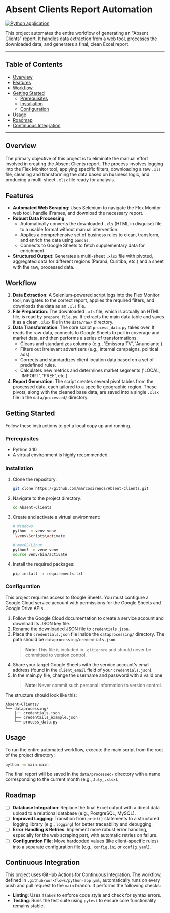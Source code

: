 # Absent Clients Report Automation

[![Python application](https://github.com/marcosirenos/Absent-Clients/actions/workflows/python-app.yml/badge.svg)](https://github.com/marcosirenos/Absent-Clients/actions/workflows/python-app.yml)

This project automates the entire workflow of generating an "Absent Clients" report. It handles data extraction from a web tool, processes the downloaded data, and generates a final, clean Excel report.

---

## Table of Contents

- [Overview](#overview)
- [Features](#features)
- [Workflow](#workflow)
- [Getting Started](#getting-started)
  - [Prerequisites](#prerequisites)
  - [Installation](#installation)
  - [Configuration](#configuration)
- [Usage](#usage)
- [Roadmap](#roadmap)
- [Continuous Integration](#continuous-integration)

---

## Overview

The primary objective of this project is to eliminate the manual effort involved in creating the Absent Clients report. The process involves logging into the Flex Monitor tool, applying specific filters, downloading a raw `.xls` file, cleaning and transforming the data based on business logic, and producing a multi-sheet `.xlsx` file ready for analysis.

## Features

*   **Automated Web Scraping**: Uses Selenium to navigate the Flex Monitor web tool, handle iFrames, and download the necessary report.
*   **Robust Data Processing**:
    *   Automatically converts the downloaded `.xls` (HTML in disguise) file to a usable format without manual intervention.
    *   Applies a comprehensive set of business rules to clean, transform, and enrich the data using `pandas`.
    *   Connects to Google Sheets to fetch supplementary data for enrichment.
*   **Structured Output**: Generates a multi-sheet `.xlsx` file with pivoted, aggregated data for different regions (Paraná, Curitiba, etc.) and a sheet with the raw, processed data.

## Workflow

1.  **Data Extraction**: A Selenium-powered script logs into the Flex Monitor tool, navigates to the correct report, applies the required filters, and downloads the data as an `.xls` file.
2.  **File Preparation**: The downloaded `.xls` file, which is actually an HTML file, is read by `prepare_file.py`. It extracts the main data table and saves it as a clean `.xlsx` file in the `data/raw/` directory.
3.  **Data Transformation**: The core script `process_data.py` takes over. It reads the raw data, connects to Google Sheets to pull in coverage and market data, and then performs a series of transformations:
    *   Cleans and standardizes columns (e.g., 'Emissora TV', 'Anunciante').
    *   Filters out irrelevant advertisers (e.g., internal campaigns, political ads).
    *   Corrects and standardizes client location data based on a set of predefined rules.
    *   Calculates new metrics and determines market segments ('LOCAL', 'IMPORT', 'PREF', etc.).
4.  **Report Generation**: The script creates several pivot tables from the processed data, each tailored to a specific geographic region. These pivots, along with the cleaned base data, are saved into a single `.xlsx` file in the `data/processed/` directory.

## Getting Started

Follow these instructions to get a local copy up and running.

### Prerequisites

*   Python 3.10
*   A virtual environment is highly recommended.

### Installation

1.  Clone the repository:
    ```sh
    git clone https://github.com/marcosirenos/Absent-Clients.git
    ```
2.  Navigate to the project directory:
    ```sh
    cd Absent-Clients
    ```
3.  Create and activate a virtual environment:
    ```sh
    # Windows
    python -m venv venv
    .\venv\Scripts\activate
    
    # macOS/Linux
    python3 -m venv venv
    source venv/bin/activate
    ```
4.  Install the required packages:
    ```sh
    pip install -r requirements.txt
    ```

### Configuration

This project requires access to Google Sheets. You must configure a Google Cloud service account with permissions for the Google Sheets and Google Drive APIs.

1.  Follow the Google Cloud documentation to create a service account and download its JSON key file.
2.  Rename the downloaded JSON file to `credentials.json`.
3.  Place the `credentials.json` file inside the `dataprocessing/` directory. The path should be `dataprocessing/credentials.json`.
    > **Note**: This file is included in `.gitignore` and should never be committed to version control.
4.  Share your target Google Sheets with the service account's email address (found in the `client_email` field of your `credentials.json`).
5.  In the main.py file, change the username and password with a valid one
    > **Note**: Never commit such personal information to version control.
 
The structure should look like this:
```
Absent-Clients/
└── dataprocessing/
    ├── credentials.json
    ├── credentails_example.json
    └── process_data.py
```

## Usage

To run the entire automated workflow, execute the main script from the root of the project directory:

```sh
python -m main.main
```

The final report will be saved in the `data/processed/` directory with a name corresponding to the current month (e.g., `July_.xlsx`).

## Roadmap

*   [ ] **Database Integration**: Replace the final Excel output with a direct data upload to a relational database (e.g., PostgreSQL, MySQL).
*   [ ] **Improved Logging**: Transition from `print()` statements to a structured logging library (e.g., `logging`) for better traceability and debugging.
*   [ ] **Error Handling & Retries**: Implement more robust error handling, especially for the web scraping part, with automatic retries on failure.
*   [ ] **Configuration File**: Move hardcoded values (like client-specific rules) into a separate configuration file (e.g., `config.ini` or `config.yaml`).

## Continuous Integration

This project uses GitHub Actions for Continuous Integration. The workflow, defined in `.github/workflows/python-app.yml`, automatically runs on every push and pull request to the `main` branch. It performs the following checks:

*   **Linting**: Uses `flake8` to enforce code style and check for syntax errors.
*   **Testing**: Runs the test suite using `pytest` to ensure core functionality remains stable.
